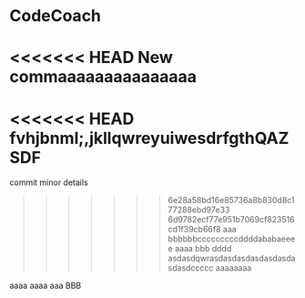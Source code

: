 # CodeCoach
<<<<<<< HEAD
New commaaaaaaaaaaaaaaa
=======
<<<<<<< HEAD
fvhjbnml;,jkllqwreyuiwesdrfgthQAZSDF
=======
commit minor details
>>>>>>> 6e28a58bd16e85736a8b830d8c177288ebd97e33
>>>>>>> 6d9782ecf77e951b7069cf823516cd1f39cb66f8
aaa bbbbbbcccccccccddddababaeeee aaaa bbb dddd
asdasdqwrasdasdasdasdasdasdasdasdccccc aaaaaaaa

aaaa
aaaa
aaa
BBB
